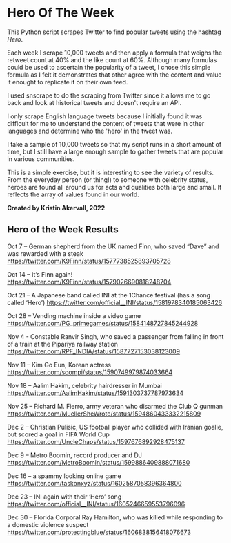 # Hero Of The Week
This Python script scrapes Twitter to find popular tweets using the hashtag *Hero*.

Each week I scrape 10,000 tweets and then apply a formula that weighs the retweet count at 40% and the like count at 60%. Although many formulas could be used to ascertain the popularity of a tweet, I chose this simple formula as I felt it demonstrates that other agree with the content and value it enought to replicate it on their own feed.

I used snscrape to do the scraping from Twitter since it allows me to go back and look at historical tweets and doesn't require an API.

I only scrape English language tweets because I initially found it was difficult for me to understand the content of tweets that were in other languages and determine who the 'hero' in the tweet was.

I take a sample of 10,000 tweets so that my script runs in a short amount of time, but I still have a large enough sample to gather tweets that are popular in various communities.

This is a simple exercise, but it is interesting to see the variety of results. From the everyday person (or thing!) to someone with celebrity status, heroes are found all around us for acts and qualities both large and small. It reflects the array of values found in our world.

**Created by Kristin Akervall, 2022**

## Hero of the Week Results

Oct 7 – German shepherd from the UK named Finn, who saved “Dave” and was rewarded with a steak
https://twitter.com/K9Finn/status/1577738525893705728

Oct 14 – It’s Finn again!
https://twitter.com/K9Finn/status/1579026690818248704

Oct 21 – A Japanese band called INI at the 1Chance festival (has a song called ‘Hero’)
https://twitter.com/official__INI/status/1581978340185063426

Oct 28 – Vending machine inside a video game
https://twitter.com/PG_primegames/status/1584148727845244928

Nov 4 - Constable Ranvir Singh, who saved a passenger from falling in front of a train at the Pipariya railway station
https://twitter.com/RPF_INDIA/status/1587727153038123009

Nov 11 – Kim Go Eun, Korean actress
https://twitter.com/soompi/status/1590749979874033664

Nov 18 – Aalim Hakim, celebrity hairdresser in Mumbai
https://twitter.com/AalimHakim/status/1591303737787973634

Nov 25 – Richard M. Fierro, army veteran who disarmed the Club Q gunman
https://twitter.com/MuellerSheWrote/status/1594860433332215809

Dec 2 – Christian Pulisic, US football player who collided with Iranian goalie, but scored a goal in FIFA World Cup
https://twitter.com/UncleChaps/status/1597676892928475137

Dec 9 – Metro Boomin, record producer and DJ
https://twitter.com/MetroBoomin/status/1599886409888071680

Dec 16 – a spammy looking online game
https://twitter.com/taskonxyz/status/1602587058396364800

Dec 23 – INI again with their ‘Hero’ song
https://twitter.com/official__INI/status/1605246659553796096

Dec 30 – Florida Corporal Ray Hamilton, who was killed while responding to a domestic violence suspect
https://twitter.com/protectingblue/status/1606838156418076673



